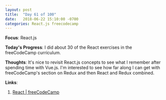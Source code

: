 ```yaml
---
layout: post
title:  "Day 61 of 100"
date:   2018-06-22 15:10:00 -0700
categories: React.js freecodecamp 
---
```


**Focus**: React.js 

**Today's Progress**: I did about 30 of the React exercises in the freeCodeCamp curriculum. 

**Thoughts**: It's nice to revisit React.js concepts to see what I remember after spending time with Vue.js. I'm interested to see how far along I can get with freeCodeCamp's section on Redux and then React and Redux combined. 

**Links**: 
1. [React | freeCodeCamp](https://learn.freecodecamp.org/front-end-libraries/react)